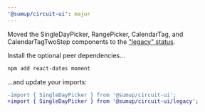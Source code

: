 ```yaml
---
'@sumup/circuit-ui': major
---
```


Moved the SingleDayPicker, RangePicker, CalendarTag, and CalendarTagTwoStep components to the ["legacy" status](https://circuit.sumup.com/?path=/docs/introduction-component-lifecycle--docs).

Install the optional peer dependencies...

```sh
npm add react-dates moment
```

...and update your imports:

```diff
-import { SingleDayPicker } from '@sumup/circuit-ui';
+import { SingleDayPicker } from '@sumup/circuit-ui/legacy';
```
